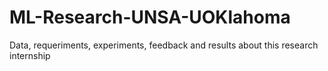 # ML-Research-UNSA-UOKlahoma
Data, requeriments, experiments, feedback and results about this research internship
